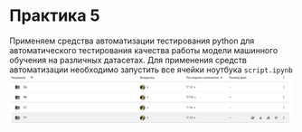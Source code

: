 # **Практика 5**
Применяем средства автоматизации тестирования python для автоматического тестирования качества работы модели машинного обучения на различных датасетах.
Для применения средств автоматизации необходимо запустить все ячейки ноутбука `script.ipynb`
![screen1](https://github.com/kcherenkovv/MLOps_hw/blob/main/lib4/screen/screendrive.png)